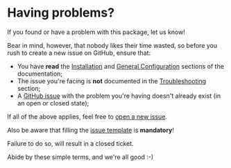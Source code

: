 # Having problems?
If you found or have a problem with this package, let us know!

Bear in mind, however, that nobody likes their time wasted, so before you rush to create a new issue on GitHub, ensure that:
- You have **read** the [Installation](installation) and [General Configuration](general-configuration) sections of the documentation;
- The issue you're facing is **not** documented in the [Troubleshooting](troubleshooting) section;
- A [GitHub issue](https://github.com/owen-it/laravel-auditing/issues) with the problem you're having doesn't already exist (in an open or closed state);

If all of the above applies, feel free to [open a new issue](https://github.com/owen-it/laravel-auditing/issues/new).

Also be aware that filling the [issue template](https://github.com/owen-it/laravel-auditing/blob/master/.github/ISSUE_TEMPLATE.md) is **mandatory**!

Failure to do so, will result in a closed ticket.

Abide by these simple terms, and we're all good :-)
